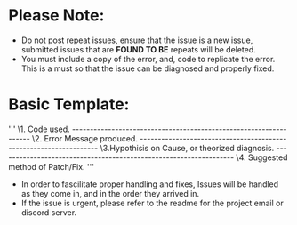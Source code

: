 # **Please** **Note**:
- Do not post repeat issues, ensure that the issue is a new issue, submitted issues that are **FOUND TO BE** repeats will be deleted.
- You must include a copy of the error, and, code to replicate the error. This is a must so that the issue can be diagnosed and properly fixed.
# **Basic** **Template:**

''' 
\1. Code used.
\------------------------------------------------------------------
\2. Error Message produced.
\------------------------------------------------------------------
\3.Hypothisis on Cause, or theorized diagnosis.
\------------------------------------------------------------------
\4. Suggested method of Patch/Fix.
'''


- In order to fascilitate proper handling and fixes, Issues will be handled as they come in, and in the order they arrived in.
- If the issue is urgent, please refer to the readme for the project email or discord server.

    
 
